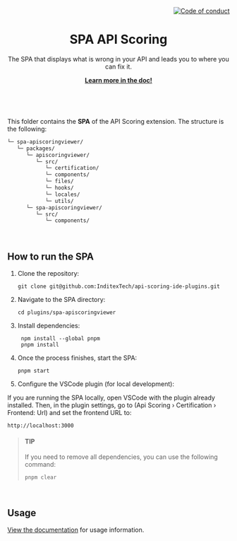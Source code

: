 <!--
SPDX-FileCopyrightText: 2023 Industria de Diseño Textil S.A. INDITEX

SPDX-License-Identifier: Apache-2.0
-->

<p align="right">
    <a href="CODE_OF_CONDUCT.md"><img src="https://img.shields.io/badge/Contributor%20Covenant-2.1-4baaaa.svg" alt="Code of conduct"></a>
</p>

<p align="center">
    <h1 align="center">SPA API Scoring</h1>
    <p align="center">The SPA that displays what is wrong in your API and leads you to where you can fix it.</p>
    <p align="center"><strong><a href="https://inditextech.github.io/api-scoring-doc/ide-extensions/overview/">Learn more in the doc!</a></strong></p>
    <br>
</p>

<br>

This folder contains the **SPA** of the API Scoring extension. The structure is the following:

```bash
└─ spa-apiscoringviewer/
   └─ packages/
      └─ apiscoringviewer/
         └─ src/
            └─ certification/
            └─ components/
            └─ files/
            └─ hooks/
            └─ locales/
            └─ utils/
      └─ spa-apiscoringviewer/
         └─ src/
            └─ components/
```

<br>

## How to run the SPA

1. Clone the repository:

   ```
   git clone git@github.com:InditexTech/api-scoring-ide-plugins.git
   ```

2. Navigate to the SPA directory:

   ```
   cd plugins/spa-apiscoringviewer
   ```

3. Install dependencies:

   ```
    npm install --global pnpm
    pnpm install
   ```

4. Once the process finishes, start the SPA:

   ```
   pnpm start
   ```

5. Configure the VSCode plugin (for local development):

If you are running the SPA locally, open VSCode with the plugin already installed. Then, in the plugin settings, go to (Api Scoring › Certification › Frontend: Url) and set the frontend URL to:

```
http://localhost:3000
```

> #### TIP
>
> If you need to remove all dependencies, you can use the following command:
>
> ```
> pnpm clear
> ```

<br>

## Usage

[View the documentation](https://inditextech.github.io/api-scoring-doc/ide-extensions/api-hub/) for usage information.
